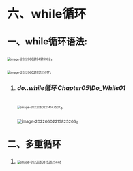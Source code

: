 # 六、while循环

## 一、while循环语法:

<img src="C:\Users\86199\AppData\Roaming\Typora\typora-user-images\image-20220602194919962.png" alt="image-20220602194919962" style="zoom:50%;" />.

<img src="C:\Users\86199\AppData\Roaming\Typora\typora-user-images\image-20220602195125917.png" alt="image-20220602195125917" style="zoom:50%;" />.

1. ##### do..while循环 Chapter05\Do_While01

   <img src="C:\Users\86199\AppData\Roaming\Typora\typora-user-images\image-20220602214147507.png" alt="image-20220602214147507" style="zoom:50%;" />。

   <img src="C:\Users\86199\AppData\Roaming\Typora\typora-user-images\image-20220602215825206.png" alt="image-20220602215825206" style="zoom: 67%;" />。

## 二、多重循环 

1. <img src="C:\Users\86199\AppData\Roaming\Typora\typora-user-images\image-20220603152625448.png" alt="image-20220603152625448" style="zoom: 50%;" />
